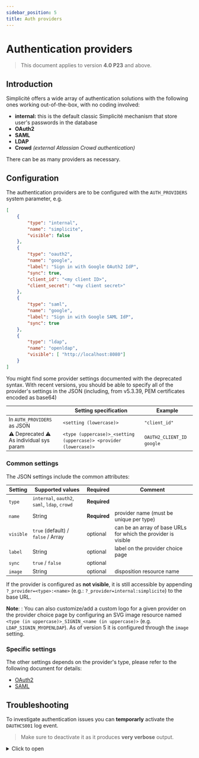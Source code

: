 ```yaml
---
sidebar_position: 5
title: Auth providers
---
```


Authentication providers
=================================

> This document applies to version **4.0 P23** and above.

## Introduction

Simplicité offers a wide array of authentication solutions with the following ones working out-of-the-box, with no coding involved:
- **internal:** this is the default classic Simplicité mechanism that store user's passwords in the database
- **OAuth2**
- **SAML**
- **LDAP**
- **Crowd** *(external Atlassian Crowd authentication)*

There can be as many providers as necessary.

## Configuration

The authentication providers are to be configured with the `AUTH_PROVIDERS` system parameter, e.g.

```json
[
	{
		"type": "internal",
		"name": "simplicite",
		"visible": false 
	},
	{
		"type": "oauth2",
		"name": "google",
		"label": "Sign in with Google OAuth2 IdP",
		"sync": true,
		"client_id": "<my client ID>",
		"client_secret": "<my client secret>"
	},
	{ 
		"type": "saml",
		"name": "google",
		"label": "Sign in with Google SAML IdP",
		"sync": true
	},
	{
		"type": "ldap",
		"name": "openldap", 
		"visible": [ "http://localhost:8080"]
	}
]
```

You might find some provider settings documented with the deprecated syntax. With recent versions, you should be able to specify all 
of the provider's settings in the JSON (including, from v5.3.39, PEM certificates encoded as base64)

|                                          | Setting specification                                           | Example                   |
|------------------------------------------|-----------------------------------------------------------------|---------------------------|
| In `AUTH_PROVIDERS` as JSON              | `<setting (lowercase)>`                                          | `"client_id"`             |
| ⚠️ Deprecated ⚠️ As individual sys param   | `<type (uppercase)>_<setting (uppercase)> <provider (lowercase)>` | `OAUTH2_CLIENT_ID google` |

### Common settings

The JSON settings include the common attributes:

| Setting   | Supported values                              | Required     | Comment                                                        |
|-----------|-----------------------------------------------|--------------|----------------------------------------------------------------|
| `type`    | `internal`, `oauth2`, `saml`, `ldap`, `crowd` | **Required** |                                                                |
| `name`    | String                                        | **Required** | provider name (must be unique per type)                        |
| `visible` | `true` (default) / `false` / Array            | optional     | can be an array of base URLs for which the provider is visible |
| `label`   | String                                        | optional     | label on the provider choice page                              |
| `sync`    | `true` / `false`                              | optional     |                                                                |
| `image`   | String                                        | optional     | disposition resource name                                      |


If the provider is configured as **not visible**, it is still accessible by appending `?_provider=<type>:<name>` (e.g.: `?_provider=internal:simplicite`) to the base URL.

**Note**: : You can also customize/add a custom logo for a given provider on the provider choice page by configuring
an SVG image resource named `<type (in uppercase)>_SIGNIN_<name (in uppercase)>` (e.g. `LDAP_SIGNIN_MYOPENLDAP`).
As of version 5 it is configured through the `image` setting.

### Specific settings

The other settings depends on the provider's type, please refer to the following document for details:

- [OAuth2](/docs/documentation/authentication/oauth2) 
- [SAML](/docs/documentation/authentication/saml)

## Troubleshooting

To investigate authentication issues you can **temporarly** activate the `DAUTHCS001` log event.

> Make sure to deactivate it as it produces **very verbose** output.

<details>
<summary>Click to open</summary>

![dauthcs001.png](img/auth-providers/dauthcs001.png)

> Before Simplicité v6, this menu item used to be in the "Operation" domain, in the extended view.

</details>
